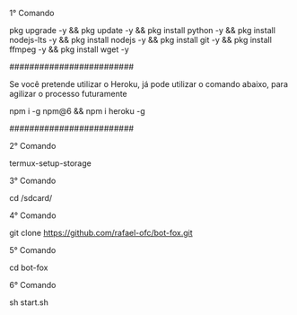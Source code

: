 1° Comando

pkg upgrade -y && pkg update -y && pkg install python -y && pkg install nodejs-lts -y && pkg install nodejs -y && pkg install git -y && pkg install ffmpeg -y && pkg install wget -y

#########################

Se você pretende utilizar o Heroku, já pode utilizar o comando abaixo, para agilizar o processo futuramente 

npm i -g npm@6 && npm i heroku -g

#########################

2° Comando

termux-setup-storage

3° Comando

cd /sdcard/

4° Comando

git clone https://github.com/rafael-ofc/bot-fox.git

5° Comando

cd bot-fox

6° Comando

sh start.sh

